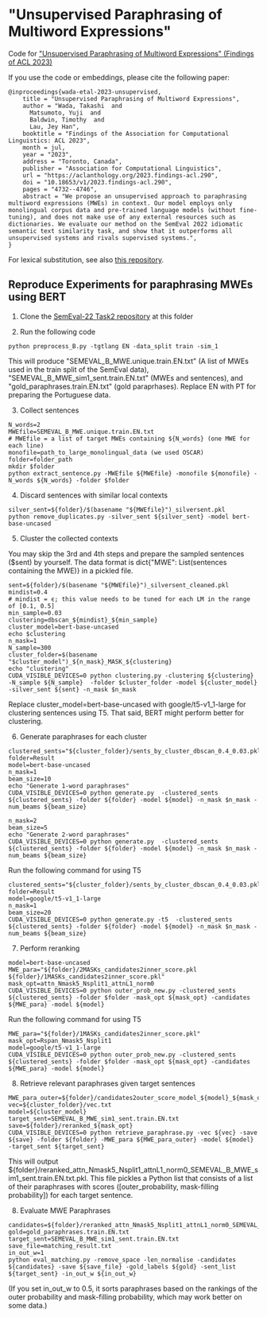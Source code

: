 # "Unsupervised Paraphrasing of Multiword Expressions"
Code for ["Unsupervised Paraphrasing of Multiword Expressions" (Findings of ACL 2023)](https://aclanthology.org/2023.findings-acl.290)

If you use the code or embeddings, please cite the following paper:

```
@inproceedings{wada-etal-2023-unsupervised,
    title = "Unsupervised Paraphrasing of Multiword Expressions",
    author = "Wada, Takashi  and
      Matsumoto, Yuji  and
      Baldwin, Timothy  and
      Lau, Jey Han",
    booktitle = "Findings of the Association for Computational Linguistics: ACL 2023",
    month = jul,
    year = "2023",
    address = "Toronto, Canada",
    publisher = "Association for Computational Linguistics",
    url = "https://aclanthology.org/2023.findings-acl.290",
    doi = "10.18653/v1/2023.findings-acl.290",
    pages = "4732--4746",
    abstract = "We propose an unsupervised approach to paraphrasing multiword expressions (MWEs) in context. Our model employs only monolingual corpus data and pre-trained language models (without fine-tuning), and does not make use of any external resources such as dictionaries. We evaluate our method on the SemEval 2022 idiomatic semantic text similarity task, and show that it outperforms all unsupervised systems and rivals supervised systems.",
}
```

For lexical substitution, see also [this repository](https://github.com/twadada/lexsub_decontextualised).

## Reproduce Experiments for paraphrasing MWEs using BERT

1. Clone the [SemEval-22 Task2 repository](https://github.com/H-TayyarMadabushi/SemEval_2022_Task2-idiomaticity) at this folder

2. Run the following code

```
python preprocess_B.py -tgtlang EN -data_split train -sim_1 
```

This will produce "SEMEVAL_B_MWE.unique.train.EN.txt" (A list of MWEs used in the train split of the SemEval data), "SEMEVAL_B_MWE_sim1_sent.train.EN.txt" (MWEs and sentences), and "gold_paraphrases.train.EN.txt" (gold paraprhases). Replace EN with PT for preparing the Portuguese data.

3. Collect sentences

```
N_words=2
MWEfile=SEMEVAL_B_MWE.unique.train.EN.txt
# MWEfile = a list of target MWEs containing ${N_words} (one MWE for each line)
monofile=path_to_large_monolingual_data (we used OSCAR)
folder=folder_path
mkdir $folder
python extract_sentence.py -MWEfile ${MWEfile} -monofile ${monofile} -N_words ${N_words} -folder $folder
```

4. Discard sentences with similar local contexts
```
silver_sent=${folder}/$(basename "${MWEfile}")_silversent.pkl
python remove_duplicates.py -silver_sent ${silver_sent} -model bert-base-uncased
```

5. Cluster the collected contexts

You may skip the 3rd and 4th steps and prepare the sampled sentences ($sent) by yourself. The data format is dict{"MWE": List(sentences containing the MWE)} in a pickled file.

```
sent=${folder}/$(basename "${MWEfile}")_silversent_cleaned.pkl
mindist=0.4
# mindist = ϵ; this value needs to be tuned for each LM in the range of [0.1, 0.5]
min_sample=0.03
clustering=dbscan_${mindist}_${min_sample}
cluster_model=bert-base-uncased
echo $clustering
n_mask=1
N_sample=300
cluster_folder=$(basename "$cluster_model")_${n_mask}_MASK_${clustering}
echo "clustering"
CUDA_VISIBLE_DEVICES=0 python clustering.py -clustering ${clustering} -N_sample ${N_sample}  -folder $cluster_folder -model ${cluster_model} -silver_sent ${sent} -n_mask $n_mask
```

Replace cluster_model=bert-base-uncased with google/t5-v1_1-large for clustering sentences using T5. That said, BERT might perform better for clustering.

6. Generate paraphrases for each cluster
   
```
clustered_sents="${cluster_folder}/sents_by_cluster_dbscan_0.4_0.03.pkl"
folder=Result
model=bert-base-uncased
n_mask=1
beam_size=10
echo "Generate 1-word paraphrases"
CUDA_VISIBLE_DEVICES=0 python generate.py  -clustered_sents ${clustered_sents} -folder ${folder} -model ${model} -n_mask $n_mask -num_beams ${beam_size}

n_mask=2
beam_size=5
echo "Generate 2-word paraphrases"
CUDA_VISIBLE_DEVICES=0 python generate.py  -clustered_sents ${clustered_sents} -folder ${folder} -model ${model} -n_mask $n_mask -num_beams ${beam_size}
```

Run the following command for using T5
```
clustered_sents="${cluster_folder}/sents_by_cluster_dbscan_0.4_0.03.pkl"
folder=Result
model=google/t5-v1_1-large
n_mask=1
beam_size=20
CUDA_VISIBLE_DEVICES=0 python generate.py -t5  -clustered_sents ${clustered_sents} -folder ${folder} -model ${model} -n_mask $n_mask -num_beams ${beam_size}
```

7. Perform reranking

```
model=bert-base-uncased
MWE_para="${folder}/2MASKs_candidates2inner_score.pkl ${folder}/1MASKs_candidates2inner_score.pkl"
mask_opt=attn_Nmask5_Nsplit1_attnL1_norm0
CUDA_VISIBLE_DEVICES=0 python outer_prob_new.py -clustered_sents ${clustered_sents} -folder $folder -mask_opt ${mask_opt} -candidates ${MWE_para} -model ${model}
```

Run the following command for using T5

```
MWE_para="${folder}/1MASKs_candidates2inner_score.pkl"
mask_opt=Rspan_Nmask5_Nsplit1
model=google/t5-v1_1-large
CUDA_VISIBLE_DEVICES=0 python outer_prob_new.py -clustered_sents ${clustered_sents} -folder $folder -mask_opt ${mask_opt} -candidates ${MWE_para} -model ${model}
```

8. Retrieve relevant paraphrases given target sentences

```
MWE_para_outer=${folder}/candidates2outer_score_model_${model}_${mask_opt}.pkl
vec=${cluster_folder}/vec.txt
model=${cluster_model}
target_sent=SEMEVAL_B_MWE_sim1_sent.train.EN.txt
save=${folder}/reranked_${mask_opt}
CUDA_VISIBLE_DEVICES=0 python retrieve_paraphrase.py -vec ${vec} -save ${save} -folder ${folder} -MWE_para ${MWE_para_outer} -model ${model} -target_sent ${target_sent}
```

This will output ${folder}/reranked_attn_Nmask5_Nsplit1_attnL1_norm0_SEMEVAL_B_MWE_sim1_sent.train.EN.txt.pkl. This file pickles a Python list that consists of a list of their paraphrases with scores ([outer_probability, mask-filling probability]) for each target sentence.

8. Evaluate MWE Paraphrases

```
candidates=${folder}/reranked_attn_Nmask5_Nsplit1_attnL1_norm0_SEMEVAL_B_MWE_sim1_sent.train.EN.txt.pkl
gold=gold_paraphrases.train.EN.txt
target_sent=SEMEVAL_B_MWE_sim1_sent.train.EN.txt
save_file=matching_result.txt
in_out_w=1
python eval_matching.py -remove_space -len_normalise -candidates ${candidates} -save ${save_file} -gold_labels ${gold} -sent_list ${target_sent} -in_out_w ${in_out_w}
```

(If you set in_out_w to 0.5, it sorts paraphrases based on the rankings of the outer probability and mask-filling probability, which may work better on some data.)


